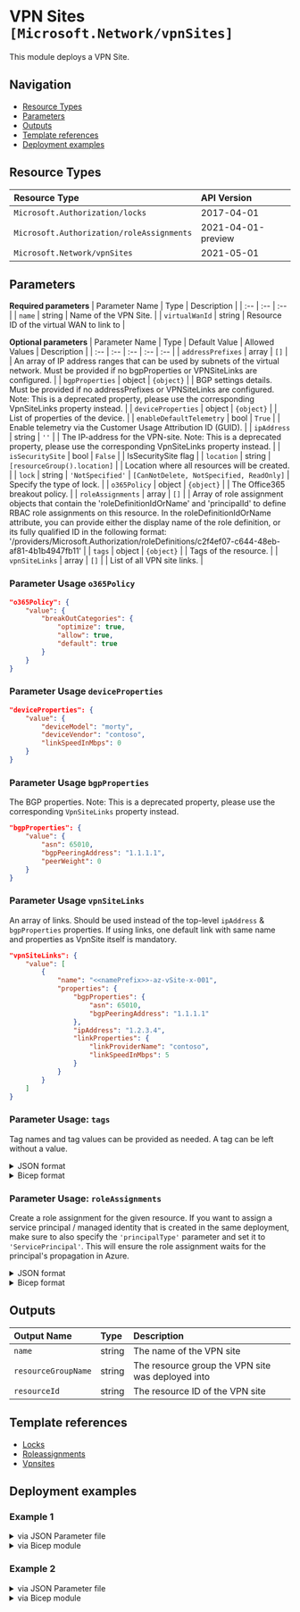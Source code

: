 # VPN Sites `[Microsoft.Network/vpnSites]`

This module deploys a VPN Site.

## Navigation

- [Resource Types](#Resource-Types)
- [Parameters](#Parameters)
- [Outputs](#Outputs)
- [Template references](#Template-references)
- [Deployment examples](#Deployment-examples)

## Resource Types

| Resource Type | API Version |
| :-- | :-- |
| `Microsoft.Authorization/locks` | 2017-04-01 |
| `Microsoft.Authorization/roleAssignments` | 2021-04-01-preview |
| `Microsoft.Network/vpnSites` | 2021-05-01 |

## Parameters

**Required parameters**
| Parameter Name | Type | Description |
| :-- | :-- | :-- |
| `name` | string | Name of the VPN Site. |
| `virtualWanId` | string | Resource ID of the virtual WAN to link to |

**Optional parameters**
| Parameter Name | Type | Default Value | Allowed Values | Description |
| :-- | :-- | :-- | :-- | :-- |
| `addressPrefixes` | array | `[]` |  | An array of IP address ranges that can be used by subnets of the virtual network. Must be provided if no bgpProperties or VPNSiteLinks are configured. |
| `bgpProperties` | object | `{object}` |  | BGP settings details. Must be provided if no addressPrefixes or VPNSiteLinks are configured. Note: This is a deprecated property, please use the corresponding VpnSiteLinks property instead. |
| `deviceProperties` | object | `{object}` |  | List of properties of the device. |
| `enableDefaultTelemetry` | bool | `True` |  | Enable telemetry via the Customer Usage Attribution ID (GUID). |
| `ipAddress` | string | `''` |  | The IP-address for the VPN-site. Note: This is a deprecated property, please use the corresponding VpnSiteLinks property instead. |
| `isSecuritySite` | bool | `False` |  | IsSecuritySite flag |
| `location` | string | `[resourceGroup().location]` |  | Location where all resources will be created. |
| `lock` | string | `'NotSpecified'` | `[CanNotDelete, NotSpecified, ReadOnly]` | Specify the type of lock. |
| `o365Policy` | object | `{object}` |  | The Office365 breakout policy. |
| `roleAssignments` | array | `[]` |  | Array of role assignment objects that contain the 'roleDefinitionIdOrName' and 'principalId' to define RBAC role assignments on this resource. In the roleDefinitionIdOrName attribute, you can provide either the display name of the role definition, or its fully qualified ID in the following format: '/providers/Microsoft.Authorization/roleDefinitions/c2f4ef07-c644-48eb-af81-4b1b4947fb11' |
| `tags` | object | `{object}` |  | Tags of the resource. |
| `vpnSiteLinks` | array | `[]` |  | List of all VPN site links. |


### Parameter Usage `o365Policy`

```json
"o365Policy": {
    "value": {
        "breakOutCategories": {
            "optimize": true,
            "allow": true,
            "default": true
        }
    }
}
```

### Parameter Usage `deviceProperties`

```json
"deviceProperties": {
    "value": {
        "deviceModel": "morty",
        "deviceVendor": "contoso",
        "linkSpeedInMbps": 0
    }
}
```

### Parameter Usage `bgpProperties`

The BGP properties. Note: This is a deprecated property, please use the corresponding `VpnSiteLinks` property instead.

```json
"bgpProperties": {
    "value": {
        "asn": 65010,
        "bgpPeeringAddress": "1.1.1.1",
        "peerWeight": 0
    }
}
```

### Parameter Usage `vpnSiteLinks`

An array of links. Should be used instead of the top-level `ipAddress` & `bgpProperties` properties. If using links,  one default link with same name and properties as VpnSite itself is mandatory.

```json
"vpnSiteLinks": {
    "value": [
        {
            "name": "<<namePrefix>>-az-vSite-x-001",
            "properties": {
                "bgpProperties": {
                    "asn": 65010,
                    "bgpPeeringAddress": "1.1.1.1"
                },
                "ipAddress": "1.2.3.4",
                "linkProperties": {
                    "linkProviderName": "contoso",
                    "linkSpeedInMbps": 5
                }
            }
        }
    ]
}
```

### Parameter Usage: `tags`

Tag names and tag values can be provided as needed. A tag can be left without a value.

<details>

<summary>JSON format</summary>

```json
"tags": {
    "value": {
        "Environment": "Non-Prod",
        "Contact": "test.user@testcompany.com",
        "PurchaseOrder": "1234",
        "CostCenter": "7890",
        "ServiceName": "DeploymentValidation",
        "Role": "DeploymentValidation"
    }
}
```

</details>

<details>

<summary>Bicep format</summary>

```bicep
tags: {
    Environment: 'Non-Prod'
    Contact: 'test.user@testcompany.com'
    PurchaseOrder: '1234'
    CostCenter: '7890'
    ServiceName: 'DeploymentValidation'
    Role: 'DeploymentValidation'
}
```

</details>
<p>

### Parameter Usage: `roleAssignments`

Create a role assignment for the given resource. If you want to assign a service principal / managed identity that is created in the same deployment, make sure to also specify the `'principalType'` parameter and set it to `'ServicePrincipal'`. This will ensure the role assignment waits for the principal's propagation in Azure.

<details>

<summary>JSON format</summary>

```json
"roleAssignments": {
    "value": [
        {
            "roleDefinitionIdOrName": "Reader",
            "description": "Reader Role Assignment",
            "principalIds": [
                "12345678-1234-1234-1234-123456789012", // object 1
                "78945612-1234-1234-1234-123456789012" // object 2
            ]
        },
        {
            "roleDefinitionIdOrName": "/providers/Microsoft.Authorization/roleDefinitions/c2f4ef07-c644-48eb-af81-4b1b4947fb11",
            "principalIds": [
                "12345678-1234-1234-1234-123456789012" // object 1
            ],
            "principalType": "ServicePrincipal"
        }
    ]
}
```

</details>

<details>

<summary>Bicep format</summary>

```bicep
roleAssignments: [
    {
        roleDefinitionIdOrName: 'Reader'
        description: 'Reader Role Assignment'
        principalIds: [
            '12345678-1234-1234-1234-123456789012' // object 1
            '78945612-1234-1234-1234-123456789012' // object 2
        ]
    }
    {
        roleDefinitionIdOrName: '/providers/Microsoft.Authorization/roleDefinitions/c2f4ef07-c644-48eb-af81-4b1b4947fb11'
        principalIds: [
            '12345678-1234-1234-1234-123456789012' // object 1
        ]
        principalType: 'ServicePrincipal'
    }
]
```

</details>
<p>

## Outputs

| Output Name | Type | Description |
| :-- | :-- | :-- |
| `name` | string | The name of the VPN site |
| `resourceGroupName` | string | The resource group the VPN site was deployed into |
| `resourceId` | string | The resource ID of the VPN site |

## Template references

- [Locks](https://docs.microsoft.com/en-us/azure/templates/Microsoft.Authorization/2017-04-01/locks)
- [Roleassignments](https://docs.microsoft.com/en-us/azure/templates/Microsoft.Authorization/roleAssignments)
- [Vpnsites](https://docs.microsoft.com/en-us/azure/templates/Microsoft.Network/2021-05-01/vpnSites)

## Deployment examples

<h3>Example 1</h3>

<details>

<summary>via JSON Parameter file</summary>

```json
{
    "$schema": "https://schema.management.azure.com/schemas/2019-04-01/deploymentParameters.json#",
    "contentVersion": "1.0.0.0",
    "parameters": {
        "name": {
            "value": "<<namePrefix>>-az-vSite-min-001"
        },
        "addressPrefixes": {
            "value": [
                "10.0.0.0/16"
            ]
        },
        "ipAddress": {
            "value": "1.2.3.4"
        },
        "virtualWanId": {
            "value": "/subscriptions/<<subscriptionId>>/resourceGroups/validation-rg/providers/Microsoft.Network/virtualWans/apd-<<namePrefix>>-az-vw-x-001"
        }
    }
}

```

</details>

<details>

<summary>via Bicep module</summary>

```bicep
module vpnSites './Microsoft.Network/vpnSites/deploy.bicep' = {
  name: '${uniqueString(deployment().name)}-vpnSites'
  params: {
      addressPrefixes: [
        '10.0.0.0/16'
      ]
      name: '<<namePrefix>>-az-vSite-min-001'
      ipAddress: '1.2.3.4'
      virtualWanId: '/subscriptions/<<subscriptionId>>/resourceGroups/validation-rg/providers/Microsoft.Network/virtualWans/apd-<<namePrefix>>-az-vw-x-001'
  }
```

</details>

<h3>Example 2</h3>

<details>

<summary>via JSON Parameter file</summary>

```json
{
    "$schema": "https://schema.management.azure.com/schemas/2019-04-01/deploymentParameters.json#",
    "contentVersion": "1.0.0.0",
    "parameters": {
        "name": {
            "value": "<<namePrefix>>-az-vSite-x-001"
        },
        "tags": {
            "value": {
                "tagA": "valueA",
                "tagB": "valueB"
            }
        },
        "deviceProperties": {
            "value": {
                "linkSpeedInMbps": 0
            }
        },
        "virtualWanId": {
            "value": "/subscriptions/<<subscriptionId>>/resourceGroups/validation-rg/providers/Microsoft.Network/virtualWans/apd-<<namePrefix>>-az-vw-x-001"
        },
        "vpnSiteLinks": {
            "value": [
                {
                    "name": "<<namePrefix>>-az-vSite-x-001",
                    "properties": {
                        "bgpProperties": {
                            "asn": 65010,
                            "bgpPeeringAddress": "1.1.1.1"
                        },
                        "ipAddress": "1.2.3.4",
                        "linkProperties": {
                            "linkProviderName": "contoso",
                            "linkSpeedInMbps": 5
                        }
                    }
                },
                {
                    "name": "Link1",
                    "properties": {
                        "bgpProperties": {
                            "asn": 65020,
                            "bgpPeeringAddress": "192.168.1.0"
                        },
                        "ipAddress": "2.2.2.2",
                        "linkProperties": {
                            "linkProviderName": "contoso",
                            "linkSpeedInMbps": 5
                        }
                    }
                }
            ]
        },
        "o365Policy": {
            "value": {
                "breakOutCategories": {
                    "optimize": true,
                    "allow": true,
                    "default": true
                }
            }
        },
        "roleAssignments": {
            "value": [
                {
                    "roleDefinitionIdOrName": "Reader",
                    "principalIds": [
                        "<<deploymentSpId>>"
                    ]
                }
            ]
        }
    }
}

```

</details>

<details>

<summary>via Bicep module</summary>

```bicep
module vpnSites './Microsoft.Network/vpnSites/deploy.bicep' = {
  name: '${uniqueString(deployment().name)}-vpnSites'
  params: {
      vpnSiteLinks: [
        {
          properties: {
            ipAddress: '1.2.3.4'
            linkProperties: {
              linkProviderName: 'contoso'
              linkSpeedInMbps: 5
            }
            bgpProperties: {
              bgpPeeringAddress: '1.1.1.1'
              asn: 65010
            }
          }
          name: '<<namePrefix>>-az-vSite-x-001'
        }
        {
          properties: {
            ipAddress: '2.2.2.2'
            linkProperties: {
              linkProviderName: 'contoso'
              linkSpeedInMbps: 5
            }
            bgpProperties: {
              bgpPeeringAddress: '192.168.1.0'
              asn: 65020
            }
          }
          name: 'Link1'
        }
      ]
      deviceProperties: {
        linkSpeedInMbps: 0
      }
      o365Policy: {
        breakOutCategories: {
          optimize: true
          allow: true
          default: true
        }
      }
      name: '<<namePrefix>>-az-vSite-x-001'
      virtualWanId: '/subscriptions/<<subscriptionId>>/resourceGroups/validation-rg/providers/Microsoft.Network/virtualWans/apd-<<namePrefix>>-az-vw-x-001'
      roleAssignments: [
        {
          principalIds: [
            '<<deploymentSpId>>'
          ]
          roleDefinitionIdOrName: 'Reader'
        }
      ]
      tags: {
        tagB: 'valueB'
        tagA: 'valueA'
      }
  }
```

</details>
